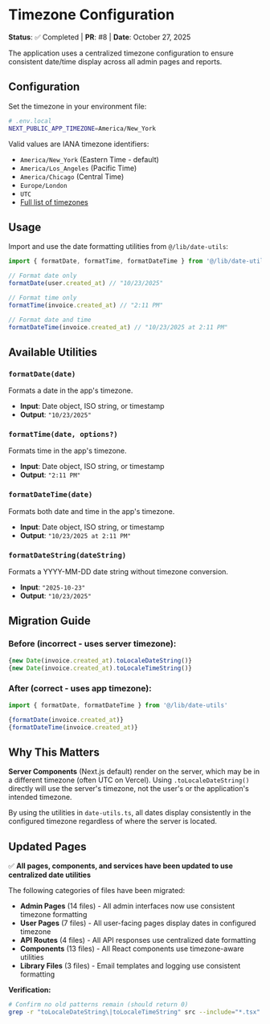 # Timezone Configuration

**Status**: ✅ Completed | **PR**: #8 | **Date**: October 27, 2025

The application uses a centralized timezone configuration to ensure consistent date/time display across all admin pages and reports.

## Configuration

Set the timezone in your environment file:

```bash
# .env.local
NEXT_PUBLIC_APP_TIMEZONE=America/New_York
```

Valid values are IANA timezone identifiers:
- `America/New_York` (Eastern Time - default)
- `America/Los_Angeles` (Pacific Time)
- `America/Chicago` (Central Time)
- `Europe/London`
- `UTC`
- [Full list of timezones](https://en.wikipedia.org/wiki/List_of_tz_database_time_zones)

## Usage

Import and use the date formatting utilities from `@/lib/date-utils`:

```typescript
import { formatDate, formatTime, formatDateTime } from '@/lib/date-utils'

// Format date only
formatDate(user.created_at) // "10/23/2025"

// Format time only
formatTime(invoice.created_at) // "2:11 PM"

// Format date and time
formatDateTime(invoice.created_at) // "10/23/2025 at 2:11 PM"
```

## Available Utilities

### `formatDate(date)`
Formats a date in the app's timezone.
- **Input**: Date object, ISO string, or timestamp
- **Output**: `"10/23/2025"`

### `formatTime(date, options?)`
Formats time in the app's timezone.
- **Input**: Date object, ISO string, or timestamp
- **Output**: `"2:11 PM"`

### `formatDateTime(date)`
Formats both date and time in the app's timezone.
- **Input**: Date object, ISO string, or timestamp
- **Output**: `"10/23/2025 at 2:11 PM"`

### `formatDateString(dateString)`
Formats a YYYY-MM-DD date string without timezone conversion.
- **Input**: `"2025-10-23"`
- **Output**: `"10/23/2025"`

## Migration Guide

### Before (incorrect - uses server timezone):
```typescript
{new Date(invoice.created_at).toLocaleDateString()}
{new Date(invoice.created_at).toLocaleTimeString()}
```

### After (correct - uses app timezone):
```typescript
import { formatDate, formatDateTime } from '@/lib/date-utils'

{formatDate(invoice.created_at)}
{formatDateTime(invoice.created_at)}
```

## Why This Matters

**Server Components** (Next.js default) render on the server, which may be in a different timezone (often UTC on Vercel). Using `.toLocaleDateString()` directly will use the server's timezone, not the user's or the application's intended timezone.

By using the utilities in `date-utils.ts`, all dates display consistently in the configured timezone regardless of where the server is located.

## Updated Pages

✅ **All pages, components, and services have been updated to use centralized date utilities**

The following categories of files have been migrated:
- **Admin Pages** (14 files) - All admin interfaces now use consistent timezone formatting
- **User Pages** (7 files) - All user-facing pages display dates in configured timezone
- **API Routes** (4 files) - All API responses use centralized date formatting
- **Components** (13 files) - All React components use timezone-aware utilities
- **Library Files** (3 files) - Email templates and logging use consistent formatting

**Verification:**
```bash
# Confirm no old patterns remain (should return 0)
grep -r "toLocaleDateString\|toLocaleTimeString" src --include="*.tsx" --include="*.ts" | grep -v "date-utils.ts" | wc -l
```
